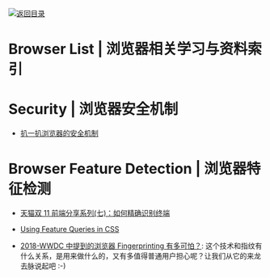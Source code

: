 [![返回目录](https://user-images.githubusercontent.com/5803001/38079637-ff0abcf0-3371-11e8-9b76-ad651620afc7.jpg)](https://github.com/wx-chevalier/Awesome-Lists)

# Browser List | 浏览器相关学习与资料索引

# Security | 浏览器安全机制

- [扒一扒浏览器的安全机制](http://mp.weixin.qq.com/s?__biz=MjM5NjA0NjgyMA==&mid=2651061832&idx=2&sn=233869f7e47291aa9d7cde78f0d02599&scene=0#wechat_redirect)

# Browser Feature Detection | 浏览器特征检测

- [天猫双 11 前端分享系列(七)：如何精确识别终端](https://github.com/tmallfe/tmallfe.github.io/issues/32)

- [Using Feature Queries in CSS](https://hacks.mozilla.org/2016/08/using-feature-queries-in-css/)

* [2018-WWDC 中提到的浏览器 Fingerprinting 有多可怕？](https://juejin.im/post/5b17de31f265da6e397b70f4): 这个技术和指纹有什么关系，是用来做什么的，又有多值得普通用户担心呢？让我们从它的来龙去脉说起吧 :-)
